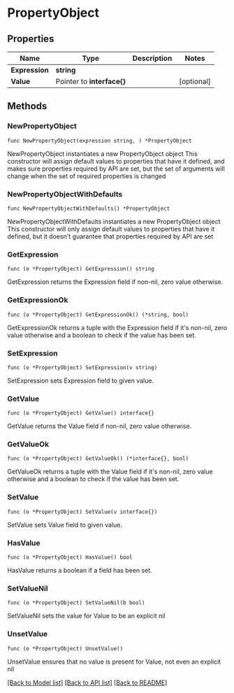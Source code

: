 # PropertyObject

## Properties

Name | Type | Description | Notes
------------ | ------------- | ------------- | -------------
**Expression** | **string** |  | 
**Value** | Pointer to **interface{}** |  | [optional] 

## Methods

### NewPropertyObject

`func NewPropertyObject(expression string, ) *PropertyObject`

NewPropertyObject instantiates a new PropertyObject object
This constructor will assign default values to properties that have it defined,
and makes sure properties required by API are set, but the set of arguments
will change when the set of required properties is changed

### NewPropertyObjectWithDefaults

`func NewPropertyObjectWithDefaults() *PropertyObject`

NewPropertyObjectWithDefaults instantiates a new PropertyObject object
This constructor will only assign default values to properties that have it defined,
but it doesn't guarantee that properties required by API are set

### GetExpression

`func (o *PropertyObject) GetExpression() string`

GetExpression returns the Expression field if non-nil, zero value otherwise.

### GetExpressionOk

`func (o *PropertyObject) GetExpressionOk() (*string, bool)`

GetExpressionOk returns a tuple with the Expression field if it's non-nil, zero value otherwise
and a boolean to check if the value has been set.

### SetExpression

`func (o *PropertyObject) SetExpression(v string)`

SetExpression sets Expression field to given value.


### GetValue

`func (o *PropertyObject) GetValue() interface{}`

GetValue returns the Value field if non-nil, zero value otherwise.

### GetValueOk

`func (o *PropertyObject) GetValueOk() (*interface{}, bool)`

GetValueOk returns a tuple with the Value field if it's non-nil, zero value otherwise
and a boolean to check if the value has been set.

### SetValue

`func (o *PropertyObject) SetValue(v interface{})`

SetValue sets Value field to given value.

### HasValue

`func (o *PropertyObject) HasValue() bool`

HasValue returns a boolean if a field has been set.

### SetValueNil

`func (o *PropertyObject) SetValueNil(b bool)`

 SetValueNil sets the value for Value to be an explicit nil

### UnsetValue
`func (o *PropertyObject) UnsetValue()`

UnsetValue ensures that no value is present for Value, not even an explicit nil

[[Back to Model list]](../README.md#documentation-for-models) [[Back to API list]](../README.md#documentation-for-api-endpoints) [[Back to README]](../README.md)


